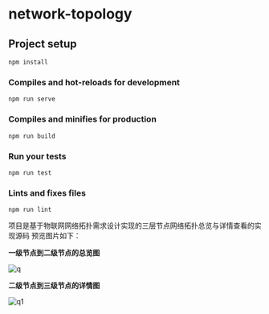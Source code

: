 # network-topology

## Project setup
```
npm install
```

### Compiles and hot-reloads for development
```
npm run serve
```

### Compiles and minifies for production
```
npm run build
```

### Run your tests
```
npm run test
```

### Lints and fixes files
```
npm run lint
```

项目是基于物联网网络拓扑需求设计实现的三层节点网络拓扑总览与详情查看的实现源码
预览图片如下：

**一级节点到二级节点的总览图**

![q](C:\Users\Administrator\Pictures\q.PNG)

**二级节点到三级节点的详情图**

![q1](C:\Users\Administrator\Pictures\q1.PNG)